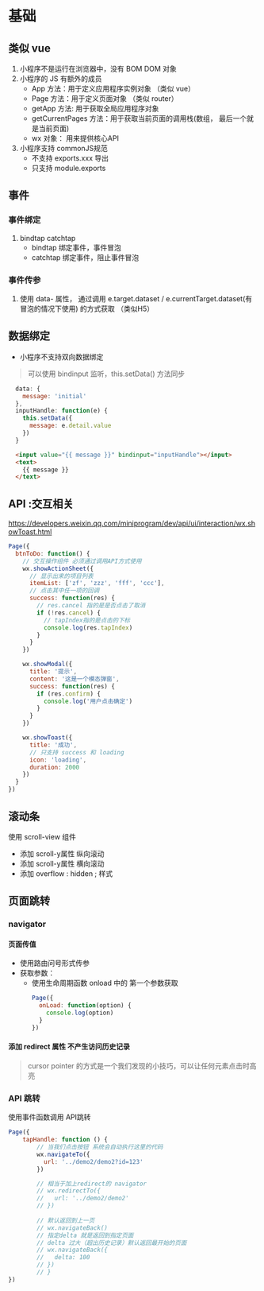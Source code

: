 # 基础

## 类似 vue 
1. 小程序不是运行在浏览器中，没有 BOM DOM 对象
2. 小程序的 JS 有额外的成员
   - App 方法：用于定义应用程序实例对象 （类似 vue）
   - Page 方法：用于定义页面对象 （类似 router）
   - getApp 方法: 用于获取全局应用程序对象
   - getCurrentPages 方法：用于获取当前页面的调用栈(数组， 最后一个就是当前页面)
   - wx 对象： 用来提供核心API
3. 小程序支持 commonJS规范
   - 不支持 exports.xxx 导出
   - 只支持 module.exports

## 事件
### 事件绑定
1. bindtap catchtap
   - bindtap 绑定事件，事件冒泡
   - catchtap 绑定事件，阻止事件冒泡

### 事件传参
1. 使用 data- 属性， 通过调用 e.target.dataset / e.currentTarget.dataset(有冒泡的情况下使用) 的方式获取 （类似H5）

## 数据绑定
- 小程序不支持双向数据绑定
> 可以使用 bindinput 监听，this.setData() 方法同步
```js
  data: {
    message: 'initial'
  },
  inputHandle: function(e) {
    this.setData({
      message: e.detail.value
    })
  }
```
```html
  <input value="{{ message }}" bindinput="inputHandle"></input>
  <text>
    {{ message }}
  </text>
```

## API :交互相关

https://developers.weixin.qq.com/miniprogram/dev/api/ui/interaction/wx.showToast.html

```js
Page({
  btnToDo: function() {
    // 交互操作组件 必须通过调用API方式使用
    wx.showActionSheet({
      // 显示出来的项目列表
      itemList: ['zf', 'zzz', 'fff', 'ccc'],
      // 点击其中任一项的回调
      success: function(res) {
        // res.cancel 指的是是否点击了取消
        if (!res.cancel) {
          // tapIndex指的是点击的下标
          console.log(res.tapIndex)
        }
      }
    })

    wx.showModal({
      title: '提示',
      content: '这是一个模态弹窗',
      success: function(res) {
        if (res.confirm) {
          console.log('用户点击确定')
        }
      }
    })

    wx.showToast({
      title: '成功',
      // 只支持 success 和 loading
      icon: 'loading',
      duration: 2000
    })
  }
})
```

## 滚动条
使用 scroll-view 组件 
- 添加 scroll-y属性 纵向滚动
- 添加 scroll-y属性 横向滚动
- 添加 overflow : hidden ; 样式

## 页面跳转
### navigator
#### 页面传值
- 使用路由问号形式传参
- 获取参数：
  - 使用生命周期函数 onload 中的 第一个参数获取
    ```js
    Page({
      onLoad: function(option) {
        console.log(option)
      }
    })
    ```
#### 添加 redirect 属性 不产生访问历史记录

> cursor pointer 的方式是一个我们发现的小技巧，可以让任何元素点击时高亮

### API 跳转
使用事件函数调用 API跳转
```js
Page({
    tapHandle: function () {
        // 当我们点击按钮 系统会自动执行这里的代码
        wx.navigateTo({
          url: '../demo2/demo2?id=123'
        })

        // 相当于加上redirect的 navigator
        // wx.redirectTo({
        //   url: '../demo2/demo2'
        // })
        
        // 默认返回到上一页
        // wx.navigateBack()
        // 指定delta 就是返回到指定页面
        // delta 过大（超出历史记录）默认返回最开始的页面
        // wx.navigateBack({
        //   delta: 100
        // })
        // }
})
```